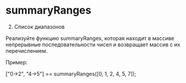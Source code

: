 # summaryRanges
2. Список диапазонов

Реализуйте функцию summaryRanges, которая находит в массиве непрерывные последовательности чисел и возвращает массив с их перечислением.

Пример:

["0->2", "4->5"] == summaryRanges([0, 1, 2, 4, 5, 7]);

